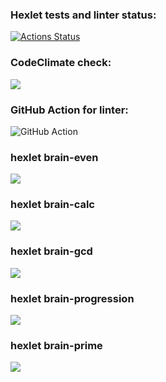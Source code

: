 ### Hexlet tests and linter status:
[![Actions Status](https://github.com/nporoshin91/python-project-lvl1/workflows/hexlet-check/badge.svg)](https://github.com/nporoshin91/python-project-lvl1/actions)
### CodeClimate check:
<a href="https://codeclimate.com/github/codeclimate/codeclimate/maintainability"><img src="https://api.codeclimate.com/v1/badges/a99a88d28ad37a79dbf6/maintainability" /></a>
### GitHub Action for linter:
![GitHub Action](https://github.com/nporoshin91/python-project-lvl1/actions/workflows/github-actions.yml/badge.svg)
### hexlet brain-even
<a href="https://asciinema.org/a/411468" target="_blank"><img src="https://asciinema.org/a/411468.svg" /></a>
### hexlet brain-calc
<a href="https://asciinema.org/a/416182" target="_blank"><img src="https://asciinema.org/a/416182.svg" /></a>
### hexlet brain-gcd
<a href="https://asciinema.org/a/416919" target="_blank"><img src="https://asciinema.org/a/416919.svg" /></a>
### hexlet brain-progression
<a href="https://asciinema.org/a/419059" target="_blank"><img src="https://asciinema.org/a/419059.svg" /></a>
### hexlet brain-prime
<a href="https://asciinema.org/a/419489" target="_blank"><img src="https://asciinema.org/a/419489.svg" /></a>